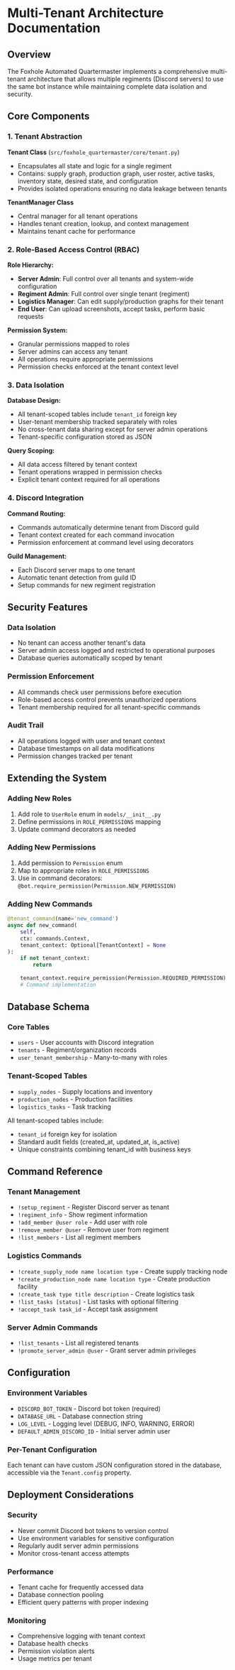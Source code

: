 # Multi-Tenant Architecture Documentation

## Overview

The Foxhole Automated Quartermaster implements a comprehensive multi-tenant architecture that allows multiple regiments (Discord servers) to use the same bot instance while maintaining complete data isolation and security.

## Core Components

### 1. Tenant Abstraction

**Tenant Class** (`src/foxhole_quartermaster/core/tenant.py`)
- Encapsulates all state and logic for a single regiment
- Contains: supply graph, production graph, user roster, active tasks, inventory state, desired state, and configuration
- Provides isolated operations ensuring no data leakage between tenants

**TenantManager Class**
- Central manager for all tenant operations
- Handles tenant creation, lookup, and context management
- Maintains tenant cache for performance

### 2. Role-Based Access Control (RBAC)

**Role Hierarchy:**
- **Server Admin**: Full control over all tenants and system-wide configuration
- **Regiment Admin**: Full control over single tenant (regiment)
- **Logistics Manager**: Can edit supply/production graphs for their tenant
- **End User**: Can upload screenshots, accept tasks, perform basic requests

**Permission System:**
- Granular permissions mapped to roles
- Server admins can access any tenant
- All operations require appropriate permissions
- Permission checks enforced at the tenant context level

### 3. Data Isolation

**Database Design:**
- All tenant-scoped tables include `tenant_id` foreign key
- User-tenant membership tracked separately with roles
- No cross-tenant data sharing except for server admin operations
- Tenant-specific configuration stored as JSON

**Query Scoping:**
- All data access filtered by tenant context
- Tenant operations wrapped in permission checks
- Explicit tenant context required for all operations

### 4. Discord Integration

**Command Routing:**
- Commands automatically determine tenant from Discord guild
- Tenant context created for each command invocation
- Permission enforcement at command level using decorators

**Guild Management:**
- Each Discord server maps to one tenant
- Automatic tenant detection from guild ID
- Setup commands for new regiment registration

## Security Features

### Data Isolation
- No tenant can access another tenant's data
- Server admin access logged and restricted to operational purposes
- Database queries automatically scoped by tenant

### Permission Enforcement
- All commands check user permissions before execution
- Role-based access control prevents unauthorized operations
- Tenant membership required for all tenant-specific commands

### Audit Trail
- All operations logged with user and tenant context
- Database timestamps on all data modifications
- Permission changes tracked per tenant

## Extending the System

### Adding New Roles
1. Add role to `UserRole` enum in `models/__init__.py`
2. Define permissions in `ROLE_PERMISSIONS` mapping
3. Update command decorators as needed

### Adding New Permissions
1. Add permission to `Permission` enum
2. Map to appropriate roles in `ROLE_PERMISSIONS`
3. Use in command decorators: `@bot.require_permission(Permission.NEW_PERMISSION)`

### Adding New Commands
```python
@tenant_command(name='new_command')
async def new_command(
    self, 
    ctx: commands.Context,
    tenant_context: Optional[TenantContext] = None
):
    if not tenant_context:
        return
    
    tenant_context.require_permission(Permission.REQUIRED_PERMISSION)
    # Command implementation
```

## Database Schema

### Core Tables
- `users` - User accounts with Discord integration
- `tenants` - Regiment/organization records
- `user_tenant_membership` - Many-to-many with roles

### Tenant-Scoped Tables
- `supply_nodes` - Supply locations and inventory
- `production_nodes` - Production facilities
- `logistics_tasks` - Task tracking

All tenant-scoped tables include:
- `tenant_id` foreign key for isolation
- Standard audit fields (created_at, updated_at, is_active)
- Unique constraints combining tenant_id with business keys

## Command Reference

### Tenant Management
- `!setup_regiment` - Register Discord server as tenant
- `!regiment_info` - Show regiment information
- `!add_member @user role` - Add user with role
- `!remove_member @user` - Remove user from regiment
- `!list_members` - List all regiment members

### Logistics Commands
- `!create_supply_node name location type` - Create supply tracking node
- `!create_production_node name location type` - Create production facility
- `!create_task type title description` - Create logistics task
- `!list_tasks [status]` - List tasks with optional filtering
- `!accept_task task_id` - Accept task assignment

### Server Admin Commands
- `!list_tenants` - List all registered tenants
- `!promote_server_admin @user` - Grant server admin privileges

## Configuration

### Environment Variables
- `DISCORD_BOT_TOKEN` - Discord bot token (required)
- `DATABASE_URL` - Database connection string
- `LOG_LEVEL` - Logging level (DEBUG, INFO, WARNING, ERROR)
- `DEFAULT_ADMIN_DISCORD_ID` - Initial server admin user

### Per-Tenant Configuration
Each tenant can have custom JSON configuration stored in the database, accessible via the `Tenant.config` property.

## Deployment Considerations

### Security
- Never commit Discord bot tokens to version control
- Use environment variables for sensitive configuration
- Regularly audit server admin permissions
- Monitor cross-tenant access attempts

### Performance
- Tenant cache for frequently accessed data
- Database connection pooling
- Efficient query patterns with proper indexing

### Monitoring
- Comprehensive logging with tenant context
- Database health checks
- Permission violation alerts
- Usage metrics per tenant